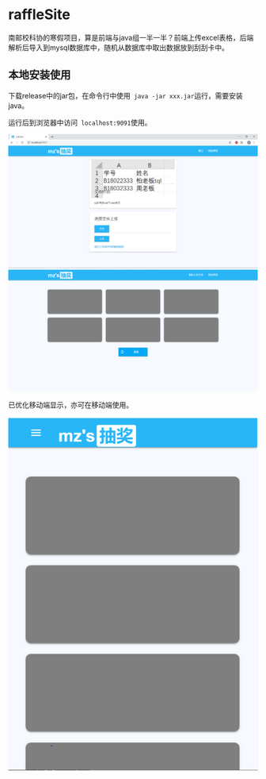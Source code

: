 # raffleSite

南邮校科协的寒假项目，算是前端与java组一半一半？前端上传excel表格，后端解析后导入到mysql数据库中，随机从数据库中取出数据放到刮刮卡中。

## 本地安装使用

下载release中的jar包，在命令行中使用` java -jar xxx.jar`运行，需要安装java。

运行后到浏览器中访问` localhost:9091`使用。

<img src="https://github.com/Xander-C/raffle/blob/master/page0.PNG" >



<img src="https://github.com/Xander-C/raffle/blob/master/page1.PNG"/>

已优化移动端显示，亦可在移动端使用。

<img src="https://github.com/Xander-C/raffle/blob/master/mobile.PNG"/>



